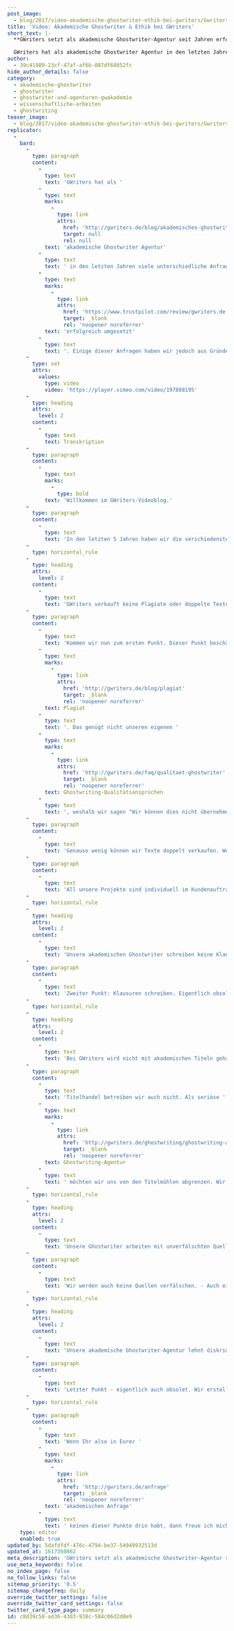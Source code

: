 ```yaml
---
post_image:
  - blog/2017/video-akademische-ghostwriter-ethik-bei-gwriters/Gwriters.png
title: 'Video: Akademische Ghostwriter & Ethik bei GWriters'
short_text: |-
  **GWriters setzt als akademische Ghostwriter-Agentur seit Jahren erfolgreich Aufträge um. Manchmal stößt es jedoch an seine ethischen Grenzen.**

  GWriters hat als akademische Ghostwriter Agentur in den letzten Jahren viele unterschiedliche Anfragen erhalten und erfolgreich umgesetzt. Einige dieser Anfragen haben wir jedoch aus Gründen der Ethik und Moral abgelehnt. Um welche Art der Anfragen es sich dabei gehandelt hat, erfahrt Ihr in diesem Video...
author:
  - 39c41980-23cf-47af-af6b-087df68052fc
hide_author_details: false
category:
  - akademische-ghostwriter
  - ghostwriter
  - ghostwriter-und-agenturen-gwakademie
  - wissenschaftliche-arbeiten
  - ghostwriting
teaser_image:
  - blog/2017/video-akademische-ghostwriter-ethik-bei-gwriters/Gwriters.png
replicator:
  -
    bard:
      -
        type: paragraph
        content:
          -
            type: text
            text: 'GWriters hat als '
          -
            type: text
            marks:
              -
                type: link
                attrs:
                  href: 'http://gwriters.de/blog/akademisches-ghostwriting-gwriters'
                  target: null
                  rel: null
            text: 'akademische Ghostwriter Agentur'
          -
            type: text
            text: ' in den letzten Jahren viele unterschiedliche Anfragen erhalten und '
          -
            type: text
            marks:
              -
                type: link
                attrs:
                  href: 'https://www.trustpilot.com/review/gwriters.de'
                  target: _blank
                  rel: 'noopener noreferrer'
            text: 'erfolgreich umgesetzt'
          -
            type: text
            text: '. Einige dieser Anfragen haben wir jedoch aus Gründen der Ethik und Moral abgelehnt. Um welche Art der Anfragen es sich dabei gehandelt hat, erfahrt Ihr in diesem Video.'
      -
        type: set
        attrs:
          values:
            type: video
            video: 'https://player.vimeo.com/video/197888195'
      -
        type: heading
        attrs:
          level: 2
        content:
          -
            type: text
            text: Transkription
      -
        type: paragraph
        content:
          -
            type: text
            marks:
              -
                type: bold
            text: 'Willkommen im GWriters-Videoblog.'
      -
        type: paragraph
        content:
          -
            type: text
            text: 'In den letzten 5 Jahren haben wir die verschiedensten und auch kuriosesten Ghostwriting-Anfragen erhalten. Viele davon konnten wir sehr erfolgreich umsetzen. Einige davon mussten wir allerdings auch aus unternehmenspolitischen Gründen ablehnen und werden dies auch in Zukunft tun. Heute möchten wir Euch einmal einen Auszug daraus vorstellen.'
      -
        type: horizontal_rule
      -
        type: heading
        attrs:
          level: 2
        content:
          -
            type: text
            text: 'GWriters verkauft keine Plagiate oder doppelte Texte'
      -
        type: paragraph
        content:
          -
            type: text
            text: 'Kommen wir nun zum ersten Punkt. Dieser Punkt beschäftigt sich mit der Wiederverwertung von Texten. Wenn zum Beispiel ein Kunde zu uns kommt und sagt "Herr Kopper, ich habe hier eine Arbeit von einem Freund. Die ist ungefähr zum gleichen Thema. Der hat damit auch schon ziemlich gut abgeschnitten. Können Sie diese nicht einfach nehmen und umformulieren?" - Dann müssen wir dies leider kategorisch ablehnen. Das, was der Kunde in dem Moment möchte, ist ein '
          -
            type: text
            marks:
              -
                type: link
                attrs:
                  href: 'http://gwriters.de/blog/plagiat'
                  target: _blank
                  rel: 'noopener noreferrer'
            text: Plagiat
          -
            type: text
            text: '. Das genügt nicht unseren eigenen '
          -
            type: text
            marks:
              -
                type: link
                attrs:
                  href: 'http://gwriters.de/faq/qualitaet-ghostwriter'
                  target: _blank
                  rel: 'noopener noreferrer'
            text: Ghostwriting-Qualitätsansprüchen
          -
            type: text
            text: ', weshalb wir sagen "Wir können dies nicht übernehmen."'
      -
        type: paragraph
        content:
          -
            type: text
            text: 'Genauso wenig können wir Texte doppelt verkaufen. Wenn Ihr kommt und sagt "Ok, haben Sie nicht einen Text in der Schublade, den Sie mir einfach geben können?" - Nein, können wir nicht.'
      -
        type: paragraph
        content:
          -
            type: text
            text: 'All unsere Projekte sind individuell im Kundenauftrag angefertigt worden und die Nutzungsrechte werden nach Abschluss des Auftrages auch an den Kunden weitergegeben. Wir wollen und können also keine Texte doppelt verkaufen.'
      -
        type: horizontal_rule
      -
        type: heading
        attrs:
          level: 2
        content:
          -
            type: text
            text: 'Unsere akademischen Ghostwriter schreiben keine Klausuren für Kunden'
      -
        type: paragraph
        content:
          -
            type: text
            text: 'Zweiter Punkt: Klausuren schreiben. Eigentlich obsolet, sollte man meinen. Jedoch bekommen wir die verrücktesten Anfragen. Wir können leider keinen akademischen Ghostwriter nehmen und den bei Euch in die Klausur setzen damit Ihr eine gute Note bekommt. Das ist etwas, was Ihr selbst erledigen müsst.'
      -
        type: horizontal_rule
      -
        type: heading
        attrs:
          level: 2
        content:
          -
            type: text
            text: 'Bei GWriters wird nicht mit akademischen Titeln gehandelt'
      -
        type: paragraph
        content:
          -
            type: text
            text: 'Titelhandel betreiben wir auch nicht. Als seriöse '
          -
            type: text
            marks:
              -
                type: link
                attrs:
                  href: 'http://gwriters.de/ghostwriting/ghostwriting-agentur'
                  target: _blank
                  rel: 'noopener noreferrer'
            text: Ghostwriting-Agentur
          -
            type: text
            text: ' möchten wir uns von den Titelmühlen abgrenzen. Wir können Euch hochwertige akademische Texte liefern. Allerdings können wir Euch nicht Euren Abschluss liefern.'
      -
        type: horizontal_rule
      -
        type: heading
        attrs:
          level: 2
        content:
          -
            type: text
            text: 'Unsere Ghostwriter arbeiten mit unverfälschten Quellen'
      -
        type: paragraph
        content:
          -
            type: text
            text: 'Wir werden auch keine Quellen verfälschen. - Auch eine kuriose Art der Anfrage, aber es kommt häufig vor. Kunden kommen zu uns und sagen "Ok, ich habe hier ein fertig-geschriebenes Dokument, einen fertig geschriebenen Text. Allerdings bin ich mit dem Ausgang dieser Arbeit nicht zufrieden. Ich habe eine These vorgestellt und eine These erarbeitet, welche ich eigentlich bestätigen wollte. Dies ist aber nicht passiert. Könntet Ihr so ein bisschen die Daten so anpassen und das Ganze so umschreiben, dass es dann für mich passt?" - Auch das können wir nicht machen. Wir verfälschen keine Quellen, wir wollen Qualität liefern.'
      -
        type: horizontal_rule
      -
        type: heading
        attrs:
          level: 2
        content:
          -
            type: text
            text: 'Unsere akademische Ghostwriter-Agentur lehnt diskriminierende oder rassistischem Inhalte ab'
      -
        type: paragraph
        content:
          -
            type: text
            text: 'Letzter Punkt - eigentlich auch obsolet. Wir erstellen keine Texte mit diskriminierendem oder rassistischem Inhalt. - Ganz klare Sache.'
      -
        type: horizontal_rule
      -
        type: paragraph
        content:
          -
            type: text
            text: 'Wenn Ihr also in Eurer '
          -
            type: text
            marks:
              -
                type: link
                attrs:
                  href: 'http://gwriters.de/anfrage'
                  target: _blank
                  rel: 'noopener noreferrer'
            text: 'akademischen Anfrage'
          -
            type: text
            text: ' keinen dieser Punkte drin habt, dann freue ich mich auf eine erfolgreiche Zusammenarbeit mit Euch. Vielen Dank.'
    type: editor
    enabled: true
updated_by: 5dafdfdf-476c-4794-be37-54949932513d
updated_at: 1617360862
meta_description: 'GWriters setzt als akademische Ghostwriter-Agentur seit Jahren erfolgreich Aufträge um. Manchmal stößt es jedoch an seine ethischen Grenzen.'
use_meta_keywords: false
no_index_page: false
no_follow_links: false
sitemap_priority: '0.5'
sitemap_changefreq: daily
override_twitter_settings: false
override_twitter_card_settings: false
twitter_card_type_page: summary
id: c8d39c58-ad36-4303-938c-584c06d2d8e9
---
```

